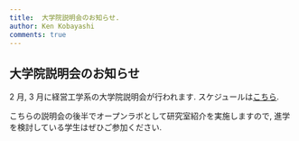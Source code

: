 ```yaml
---
title:  大学院説明会のお知らせ.
author: Ken Kobayashi
comments: true
---
```


## 大学院説明会のお知らせ

2 月, 3 月に経営工学系の大学院説明会が行われます. スケジュールは[こちら](https://educ.titech.ac.jp/iee/event_information/).

こちらの説明会の後半でオープンラボとして研究室紹介を実施しますので, 進学を検討している学生はぜひご参加ください.
